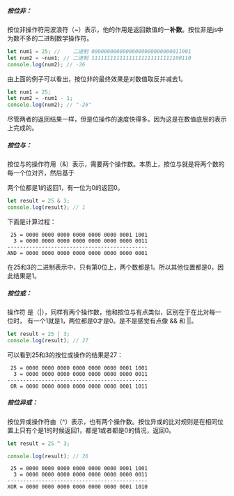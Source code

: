 ##### 按位非：

按位非操作符用波浪符（~）表示，他的作用是返回数值的一**补数**。按位非是js中为数不多的二进制数学操作符。

```JavaScript
let num1 = 25; //    二进制 00000000000000000000000000011001 
let num2 = ~num1; // 二进制 11111111111111111111111111100110 
console.log(num2); // -26
```

由上面的例子可以看出，按位非的最终效果是对数值取反并减去1。

```JavaScript
let num1 = 25; 
let num2 = -num1 - 1; 
console.log(num2); // "-26"
```

尽管两者的返回结果一样，但是位操作的速度快得多。因为这是在数值底层的表示上完成的。



##### 按位与：

按位与的操作符用（&）表示，需要两个操作数。本质上，按位与就是将两个数的每一个位对齐，然后基于

两个位都是1的返回1，有一位为0的返回0。

```JavaScript
let result = 25 & 3; 
console.log(result); // 1
```

下面是计算过程：

```
 25 = 0000 0000 0000 0000 0000 0000 0001 1001 
  3 = 0000 0000 0000 0000 0000 0000 0000 0011 
--------------------------------------------- 
AND = 0000 0000 0000 0000 0000 0000 0000 0001
```

在25和3的二进制表示中，只有第0位上，两个数都是1。所以其他位置都是0，因此结果是1。



##### 按位或：

操作符 是（|），同样有两个操作数，他和按位与有点类似，区别在于在比对每一位时， 有一个1就是1，两位都是0才是0。是不是感觉有点像 && 和  ||。

```javascript
let result = 25 | 3; 
console.log(result); // 27
```

可以看到25和3的按位或操作的结果是27：

```
 25 = 0000 0000 0000 0000 0000 0000 0001 1001 
  3 = 0000 0000 0000 0000 0000 0000 0000 0011 
--------------------------------------------- 
 OR = 0000 0000 0000 0000 0000 0000 0001 1011
```



##### 按位异或：

按位异或操作符由（^）表示，也有两个操作数。按位异或的比对规则是在相同位置上只有个是1的时候返回1，都是1或者都是0的情况，返回0。

```JavaScript
let result = 25 ^ 3; 

console.log(result); // 26 
```

```
 25 = 0000 0000 0000 0000 0000 0000 0001 1001 
  3 = 0000 0000 0000 0000 0000 0000 0000 0011 
--------------------------------------------- 
XOR = 0000 0000 0000 0000 0000 0000 0001 1010
```

